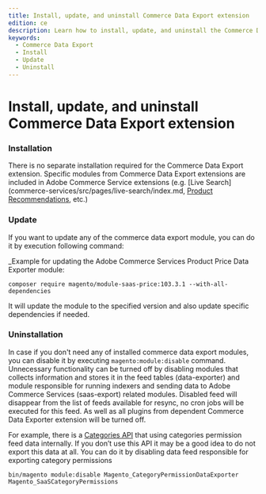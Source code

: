 ```yaml
---
title: Install, update, and uninstall Commerce Data Export extension
edition: ce
description: Learn how to install, update, and uninstall the Commerce Data Export extension.
keywords:
  - Commerce Data Export
  - Install
  - Update
  - Uninstall
---
```

# Install, update, and uninstall Commerce Data Export extension

### Installation
There is no separate installation required for the Commerce Data Export extension. Specific modules from Commerce Data Export extensions are included in Adobe Commerce Service extensions (e.g. [Live Search](commerce-services/src/pages/live-search/index.md, [Product Recommendations](commerce-services/src/pages/product-recommendations/index.md), etc.)

### Update
If you want to update any of the commerce data export module, you can do it by execution following command:

_Example for updating the Adobe Commerce Services Product Price Data Exporter module:
```shell script
composer require magento/module-saas-price:103.3.1 --with-all-dependencies 
```
It will update the module to the specified version and also update specific dependencies if needed.

### Uninstallation
In case if you don't need any of installed commerce data export modules, you can disable it by executing `magento:module:disable` command.
Unnecessary functionality can be turned off by disabling modules that collects information and stores it in the feed tables (data-exporter) and module responsible for running indexers and sending data to Adobe Commerce Services (saas-export) related modules. Disabled feed will disappear from the list of feeds available for resync, no cron jobs will be executed for this feed. As well as all plugins from dependent Commerce Data Exporter extension will be turned off.

For example, there is a [Categories API](https://developer.adobe.com/commerce/services/graphql/catalog-service/categories/) that using categories permission feed data internally. If you don’t use this API it may be a good idea to do not export this data at all. You can do it by disabling data feed responsible for exporting category permissions
```shell script
bin/magento module:disable Magento_CategoryPermissionDataExporter Magento_SaaSCategoryPermissions
```